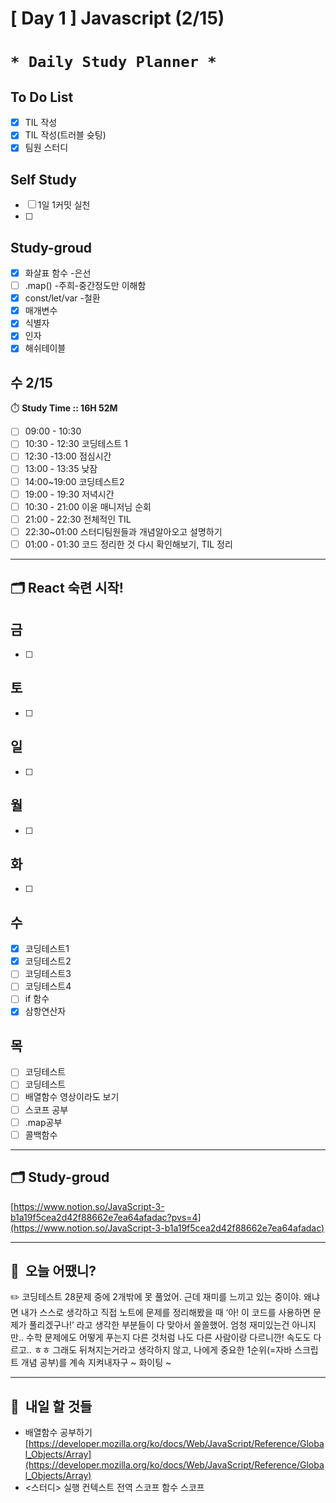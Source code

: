 # [ Day 1 ] Javascript (2/15)

# `* Daily Study Planner *`

## To Do List

- [x]  TIL 작성
- [x]  TIL 작성(트러블 슛팅)
- [x]  팀원 스터디

## Self Study

- [ ]  1일 1커밋 실천
- [ ]  

## **Study-groud**

- [x]  화살표 함수 -은선
- [ ]  .map() -주희-중간정도만 이해함
- [x]  const/let/var -철환
- [x]  매개변수
- [x]  식별자
- [x]  인자
- [x]  해쉬테이블

## 수  2/15

⏱️ **Study Time ::  16H 52M**

- [ ]  09:00 - 10:30
- [ ]  10:30 - 12:30 코딩테스트 1
- [ ]  12:30 -13:00 점심시간
- [ ]  13:00 - 13:35 낮잠
- [ ]  14:00~19:00 코딩테스트2
- [ ]  19:00 - 19:30 저녁시간
- [ ]  10:30 - 21:00 이윤 매니저님 순회
- [ ]  21:00 - 22:30 전체적인 TIL
- [ ]  22:30~01:00 스터디팀원들과 개념알아오고 설명하기
- [ ]  01:00 - 01:30 코드 정리한 것 다시 확인해보기, TIL 정리

---

## 🗂️ React 숙련 시작!

## 금

- [ ]  

## 토

- [ ]  

## 일

- [ ]  

## 월

- [ ]  

## 화

- [ ]  

## 수

- [x]  코딩테스트1
- [x]  코딩테스트2
- [ ]  코딩테스트3
- [ ]  코딩테스트4
- [ ]  if 함수
- [x]  삼항연산자

## 목

- [ ]  코딩테스트
- [ ]  코딩테스트
- [ ]  배열함수 영상이라도 보기
- [ ]  스코프 공부
- [ ]  .map공부
- [ ]  콜백함수

---

## 🗂️ **Study-groud**

[https://www.notion.so/JavaScript-3-b1a19f5cea2d42f88662e7ea64afadac?pvs=4](https://www.notion.so/JavaScript-3-b1a19f5cea2d42f88662e7ea64afadac)

---

## 🙂  오늘 어땠니?

<aside>
✏️   코딩테스트 28문제 중에 2개밖에 못 풀었어. 근데 재미를 느끼고 있는 중이야. 왜냐면 내가 스스로 생각하고 직접 노트에 문제를 정리해봤을 때 ‘아! 이 코드를 사용하면 문제가 풀리겠구나!’ 라고 생각한 부분들이 다 맞아서 쏠쏠했어. 엄청 재미있는건 아니지만.. 수학 문제에도 어떻게 푸는지 다른 것처럼 나도 다른 사람이랑 다르니깐! 속도도 다르고.. ㅎㅎ 그래도 뒤쳐지는거라고 생각하지 않고, 나에게 중요한 1순위(=자바 스크립트 개념 공부)를 계속 지켜내자구 ~ 화이팅 ~

</aside>

---

## 🧳  내일 할 것들

- 배열함수 공부하기 [https://developer.mozilla.org/ko/docs/Web/JavaScript/Reference/Global_Objects/Array](https://developer.mozilla.org/ko/docs/Web/JavaScript/Reference/Global_Objects/Array)
- <스터디>
실행 컨텍스트
전역 스코프
함수 스코프